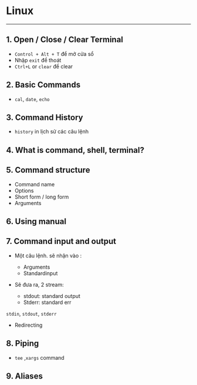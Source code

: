 # Linux

------

## 1. Open / Close / Clear Terminal

- `Control + Alt + T` để mở cửa sổ
- Nhập `exit` để thoát
- `Ctrl+L` or `clear` để clear

## 2. Basic Commands

- `cal`, `date`, `echo`

## 3. Command History

- `history` in lịch sử các câu lệnh

## 4. What is command, shell, terminal?

## 5. Command structure

- Command name
- Options
- Short form / long form
- Arguments

## 6. Using manual

## 7. Command input and output

- Một câu lệnh. sẽ nhận vào :
  + Arguments
  + Standardinput

- Sẽ đưa ra, 2 stream:
  + stdout: standard output
  + Stderr: standard err

`stdin`, `stdout`, `stderr`

- Redirecting

## 8. Piping

- `tee` ,`xargs` command

## 9. Aliases





